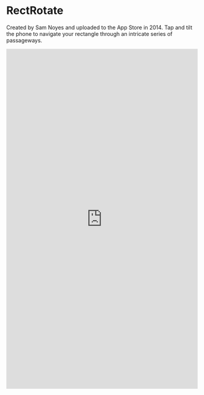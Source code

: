 # RectRotate

Created by Sam Noyes and uploaded to the App Store in 2014. Tap and tilt the phone to navigate your rectangle through an intricate series of passageways.

<div style="width:100%;height:0px;position:relative;padding-bottom:177.500%;"><iframe src="https://streamable.com/s/8y657/ltbxhe" frameborder="0" width="100%" height="100%" allowfullscreen style="width:100%;height:100%;position:absolute;left:0px;top:0px;overflow:hidden;"></iframe></div>
